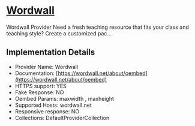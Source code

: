 # [Wordwall](https://wordwall.net)

Wordwall Provider
Need a fresh teaching resource that fits your class and
teaching style? Create a customized pac...

## Implementation Details

- Provider
Name: Wordwall
- Documentation: [https://wordwall.net/about/oembed](https://wordwall.net/about/oembed)
- HTTPS support: YES
- Fake Response: NO
- Oembed Params: maxwidth , maxheight
- Supported Hosts: wordwall.net
- Responsive response: NO
- Collections: DefaultProviderCollection



